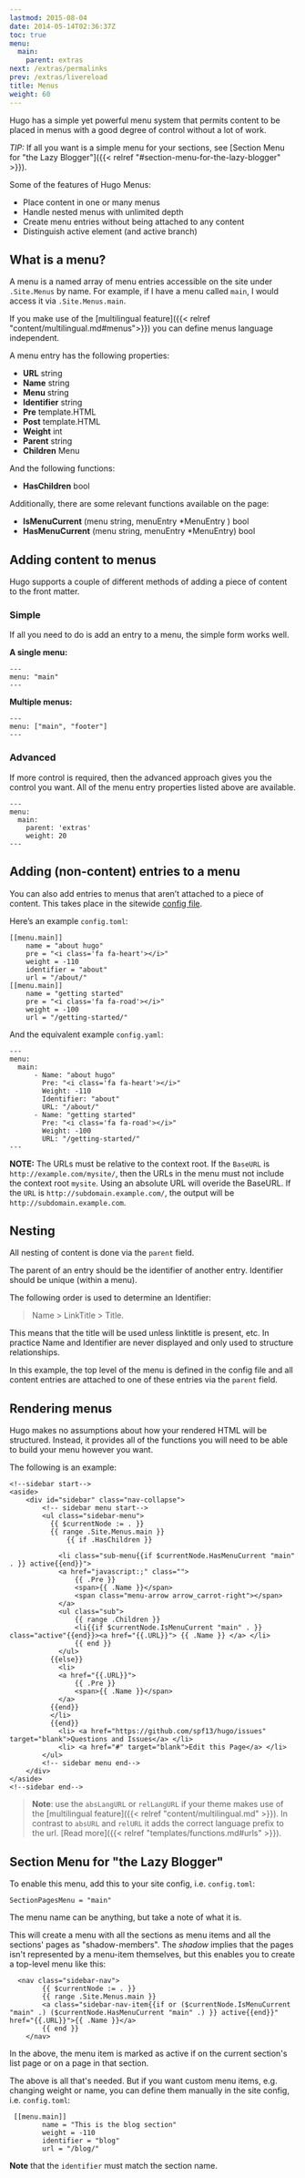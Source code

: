 ```yaml
---
lastmod: 2015-08-04
date: 2014-05-14T02:36:37Z
toc: true
menu:
  main:
    parent: extras
next: /extras/permalinks
prev: /extras/livereload
title: Menus
weight: 60
---
```


Hugo has a simple yet powerful menu system that permits content to be
placed in menus with a good degree of control without a lot of work.


*TIP:* If all you want is a simple menu for your sections, see [Section Menu for "the Lazy Blogger"]({{< relref "#section-menu-for-the-lazy-blogger" >}}).

Some of the features of Hugo Menus:

* Place content in one or many menus
* Handle nested menus with unlimited depth
* Create menu entries without being attached to any content
* Distinguish active element (and active branch)

## What is a menu?

A menu is a named array of menu entries accessible on the site under
`.Site.Menus` by name. For example, if I have a menu called `main`, I would
access it via `.Site.Menus.main`.

If you make use of the [multilingual feature]({{< relref "content/multilingual.md#menus">}}) you can define menus language independent.

A menu entry has the following properties:

* **URL**        string
* **Name**       string
* **Menu**       string
* **Identifier** string
* **Pre**        template.HTML
* **Post**       template.HTML
* **Weight**     int
* **Parent**     string
* **Children**   Menu

And the following functions:

* **HasChildren** bool

Additionally, there are some relevant functions available on the page:

* **IsMenuCurrent** (menu string, menuEntry *MenuEntry ) bool
* **HasMenuCurrent** (menu string, menuEntry *MenuEntry) bool


## Adding content to menus

Hugo supports a couple of different methods of adding a piece of content
to the front matter.

### Simple

If all you need to do is add an entry to a menu, the simple form works
well.

**A single menu:**

    ---
    menu: "main"
    ---

**Multiple menus:**

    ---
    menu: ["main", "footer"]
    ---


### Advanced

If more control is required, then the advanced approach gives you the
control you want. All of the menu entry properties listed above are
available.

    ---
    menu:
      main:
        parent: 'extras'
        weight: 20
    ---


## Adding (non-content) entries to a menu

You can also add entries to menus that aren’t attached to a piece of
content. This takes place in the sitewide [config file](/overview/configuration/).

Here’s an example `config.toml`:

    [[menu.main]]
        name = "about hugo"
        pre = "<i class='fa fa-heart'></i>"
        weight = -110
        identifier = "about"
        url = "/about/"
    [[menu.main]]
        name = "getting started"
        pre = "<i class='fa fa-road'></i>"
        weight = -100
        url = "/getting-started/"

And the equivalent example `config.yaml`:

    ---
    menu:
      main:
          - Name: "about hugo"
            Pre: "<i class='fa fa-heart'></i>"
            Weight: -110
            Identifier: "about"
            URL: "/about/"
          - Name: "getting started"
            Pre: "<i class='fa fa-road'></i>"
            Weight: -100
            URL: "/getting-started/"
    ---


**NOTE:** The URLs must be relative to the context root. If the `BaseURL` is `http://example.com/mysite/`, then the URLs in the menu must not include the context root `mysite`. Using an absolute URL will overide the BaseURL. If the `URL` is `http://subdomain.example.com/`, the output will be `http://subdomain.example.com`. 

## Nesting

All nesting of content is done via the `parent` field.

The parent of an entry should be the identifier of another entry.
Identifier should be unique (within a menu).

The following order is used to determine an Identifier:   

> Name > LinkTitle > Title. 

This means that the title will be used unless
linktitle is present, etc. In practice Name and Identifier are never
displayed and only used to structure relationships.

In this example, the top level of the menu is defined in the config file
and all content entries are attached to one of these entries via the
`parent` field.

## Rendering menus

Hugo makes no assumptions about how your rendered HTML will be
structured. Instead, it provides all of the functions you will need to be
able to build your menu however you want.


The following is an example:

    <!--sidebar start-->
    <aside>
        <div id="sidebar" class="nav-collapse">
            <!-- sidebar menu start-->
            <ul class="sidebar-menu">
              {{ $currentNode := . }}
              {{ range .Site.Menus.main }}
                  {{ if .HasChildren }}

                <li class="sub-menu{{if $currentNode.HasMenuCurrent "main" . }} active{{end}}">
                <a href="javascript:;" class="">
                    {{ .Pre }}
                    <span>{{ .Name }}</span>
                    <span class="menu-arrow arrow_carrot-right"></span>
                </a>
                <ul class="sub">
                    {{ range .Children }}
                    <li{{if $currentNode.IsMenuCurrent "main" . }} class="active"{{end}}><a href="{{.URL}}"> {{ .Name }} </a> </li>
                    {{ end }}
                </ul>
              {{else}}
                <li>
                <a href="{{.URL}}">
                    {{ .Pre }}
                    <span>{{ .Name }}</span>
                </a>
              {{end}}
              </li>
              {{end}}
                <li> <a href="https://github.com/spf13/hugo/issues" target="blank">Questions and Issues</a> </li>
                <li> <a href="#" target="blank">Edit this Page</a> </li>
            </ul>
            <!-- sidebar menu end-->
        </div>
    </aside>
    <!--sidebar end-->

> **Note**: use the `absLangURL` or `relLangURL` if your theme makes use of the [multilingual feature]({{< relref "content/multilingual.md" >}}). In contrast to `absURL` and `relURL` it adds the correct language prefix to the url. [Read more]({{< relref "templates/functions.md#urls" >}}).

## Section Menu for "the Lazy Blogger"

To enable this menu, add this to your site config, i.e. `config.toml`:

```
SectionPagesMenu = "main"
```

The menu name can be anything, but take a note of what it is.

This will create a menu with all the sections as menu items and all the sections' pages as "shadow-members". The _shadow_ implies that the pages isn't represented by a menu-item themselves, but this enables you to create a top-level menu like this:

```
  <nav class="sidebar-nav">
        {{ $currentNode := . }}
        {{ range .Site.Menus.main }}
        <a class="sidebar-nav-item{{if or ($currentNode.IsMenuCurrent "main" .) ($currentNode.HasMenuCurrent "main" .) }} active{{end}}" href="{{.URL}}">{{ .Name }}</a>
        {{ end }}
    </nav>

```

In the above, the menu item is marked as active if on the current section's list page or on a page in that section.

The above is all that's needed. But if you want custom menu items, e.g. changing weight or name, you can define them manually in the site config, i.e. `config.toml`:

```
 [[menu.main]]
        name = "This is the blog section"
        weight = -110
        identifier = "blog"
        url = "/blog/"

```

**Note** that the `identifier` must match the section name.

